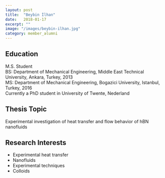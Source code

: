 ```yaml
---
layout: post
title:  "Beybin İlhan"
date:   2018-01-17
excerpt: ""
image: "/images/beybin-ilhan.jpg"
category: member_alumni
---
```


## Education
M.S. Student <br>
BS: Department of Mechanical Engineering, Middle East Technical University, Ankara, Turkey, 2013    <br>
MS: Department of Mechanical Engineering, Bogazici University, Istanbul, Turkey, 2016    <br>
Currently a PhD student in University of Twente, Nederland <br>

## Thesis Topic
Experimental investigation of heat transfer and flow behavior of hBN nanofluids

## Research Interests
- Experimental heat transfer
- Nanofluids
- Experimental techniques
- Colloids
